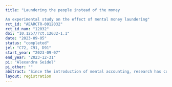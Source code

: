 ```yaml
---
title: "Laundering the people instead of the money 
An experimental study on the effect of mental money laundering"
rct_id: "AEARCTR-0012032"
rct_id_num: "12032"
doi: "10.1257/rct.12032-1.1"
date: "2023-09-05"
status: "completed"
jel: "C72, C91, D91"
start_year: "2023-09-07"
end_year: "2023-12-31"
pi: "Alexandra Seidel"
pi_other: ""
abstract: "Since the introduction of mental accounting, research has consistently shown that the ethical source of money influences its use. People tend to donate unethically earned money to charitable causes instead of using it for personal consumption. Thus, to weaken the guilt associated with unethical gains, individuals may engage in "mental money laundering" to justify spending decisions. This study uses a laboratory experiment to test whether participants donate a higher share of their money to charity when donating alongside the person they deceived in a game, compared to donating with a new partner ("people laundering" effect). It also examines whether participants try to justify their unethical behavior by reporting the assumption that their partner would not donate anything of her wealth. Additionally, it examines the role of personality traits, including the Big Five and the Dark Triad, in influencing donation behavior. Results show the opposite effect of the hypothesized people laundering effect with individuals spending significantly more with the new partner. Also, there are significant differences in donation behavior based on personality traits, with high extraversion, neuroticism, and Machiavellianism scores correlating with lower donations."
layout: registration
---
```


